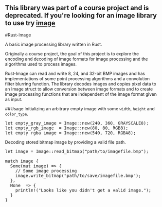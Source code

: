 ## This library was part of a course project and is deprecated. If you're looking for an image library to use try [image](https://github.com/PistonDevelopers/image)

#Rust-Image

A basic image processing library written in Rust.

Originally a course project, the goal of this project is to explore the encoding and decoding of image formats for image processing and the algorithms used to process images. 

Rust-Image can read and write 8, 24, and 32-bit BMP images and has implementations of some point processing algorithms and a convolution filter blurring function. The library decodes images and copies pixel data to an Image struct to allow conversion between image formats and to create image processing functions that are independent of the image format given as input. 


##Usage
Initializing an arbitrary empty image with some ```width```, ```height``` and ```color_type```.
<pre>
let empty_gray_image = Image::new(240, 360, GRAYSCALE8);
let empty_rgb_image  = Image::new(80, 80, RGB8);
let empty_rgba_image = Image::new(540, 720, RGBA8);
</pre>


Decoding stored bitmap image by providing a valid file path.
<pre>
let image = Image::read_bitmap("path/to/imagefile.bmp");

match image {
  Some(mut image) => {
    // Some image processing
    image.write_bitmap("path/to/save/imagefile.bmp");
  },
  None  => {
    println!("Looks like you didn't get a valid image.");
  }
}
</pre>





